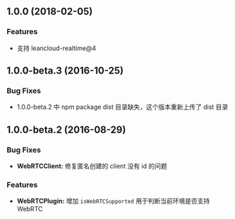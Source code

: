 <a name="1.0.0"></a>
## 1.0.0 (2018-02-05)


### Features

* 支持 leancloud-realtime@4

<a name="1.0.0-beta.3"></a>
## 1.0.0-beta.3 (2016-10-25)


### Bug Fixes

* 1.0.0-beta.2 中 npm package dist 目录缺失，这个版本重新上传了 dist 目录


<a name="1.0.0-beta.2"></a>
## 1.0.0-beta.2 (2016-08-29)


### Bug Fixes

* **WebRTCClient:** 修复匿名创建的 client 没有 id 的问题


### Features

* **WebRTCPlugin:** 增加 `isWebRTCSupported` 用于判断当前环境是否支持 WebRTC
